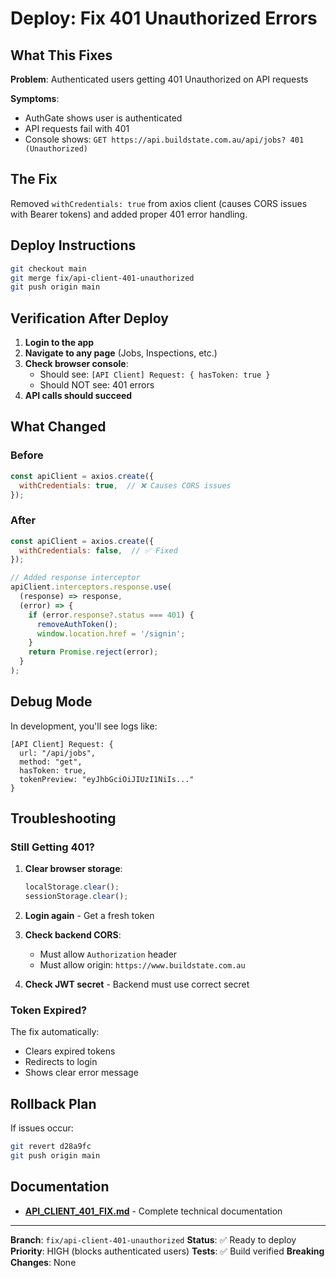 # Deploy: Fix 401 Unauthorized Errors

## What This Fixes

**Problem**: Authenticated users getting 401 Unauthorized on API requests

**Symptoms**:
- AuthGate shows user is authenticated
- API requests fail with 401
- Console shows: `GET https://api.buildstate.com.au/api/jobs? 401 (Unauthorized)`

## The Fix

Removed `withCredentials: true` from axios client (causes CORS issues with Bearer tokens) and added proper 401 error handling.

## Deploy Instructions

```bash
git checkout main
git merge fix/api-client-401-unauthorized
git push origin main
```

## Verification After Deploy

1. **Login to the app**
2. **Navigate to any page** (Jobs, Inspections, etc.)
3. **Check browser console**:
   - Should see: `[API Client] Request: { hasToken: true }`
   - Should NOT see: 401 errors
4. **API calls should succeed**

## What Changed

### Before
```javascript
const apiClient = axios.create({
  withCredentials: true,  // ❌ Causes CORS issues
});
```

### After
```javascript
const apiClient = axios.create({
  withCredentials: false,  // ✅ Fixed
});

// Added response interceptor
apiClient.interceptors.response.use(
  (response) => response,
  (error) => {
    if (error.response?.status === 401) {
      removeAuthToken();
      window.location.href = '/signin';
    }
    return Promise.reject(error);
  }
);
```

## Debug Mode

In development, you'll see logs like:

```
[API Client] Request: {
  url: "/api/jobs",
  method: "get",
  hasToken: true,
  tokenPreview: "eyJhbGciOiJIUzI1NiIs..."
}
```

## Troubleshooting

### Still Getting 401?

1. **Clear browser storage**:
   ```javascript
   localStorage.clear();
   sessionStorage.clear();
   ```

2. **Login again** - Get a fresh token

3. **Check backend CORS**:
   - Must allow `Authorization` header
   - Must allow origin: `https://www.buildstate.com.au`

4. **Check JWT secret** - Backend must use correct secret

### Token Expired?

The fix automatically:
- Clears expired tokens
- Redirects to login
- Shows clear error message

## Rollback Plan

If issues occur:

```bash
git revert d28a9fc
git push origin main
```

## Documentation

- **[API_CLIENT_401_FIX.md](API_CLIENT_401_FIX.md)** - Complete technical documentation

---

**Branch**: `fix/api-client-401-unauthorized`
**Status**: ✅ Ready to deploy
**Priority**: HIGH (blocks authenticated users)
**Tests**: ✅ Build verified
**Breaking Changes**: None
